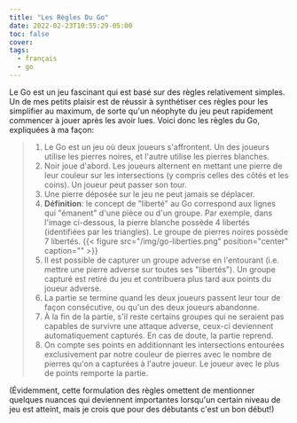 ```yaml
---
title: "Les Règles Du Go"
date: 2022-02-23T10:55:29-05:00
toc: false
cover:
tags:
  - français
  - go
---
```


Le Go est un jeu fascinant qui est basé sur des règles relativement simples. Un de mes petits plaisir est de
réussir à synthétiser ces règles pour les simplifier au maximum, de sorte qu'un néophyte du jeu peut
rapidement commencer à jouer après les avoir lues. Voici donc les règles du Go, expliquées à ma façon:

> 1. Le Go est un jeu où deux joueurs s'affrontent. Un des joueurs utilise les pierres noires, et l'autre
>    utilise les pierres blanches.
> 1. Noir joue d'abord. Les joueurs alternent en mettant une pierre de leur couleur sur les intersections (y compris celles des côtés et les coins). Un joueur peut passer son tour.
> 1. Une pierre déposée sur le jeu ne peut jamais se déplacer.
> 1. **Définition**: le concept de "liberté" au Go correspond aux lignes qui "émanent" d'une pièce ou d'un groupe.
>    Par exemple, dans l'image ci-dessous, la pierre blanche possède 4 libertés (identifiées par les
>    triangles). Le groupe de pierres noires possède 7 libertés.
{{< figure src="/img/go-liberties.png" position="center" caption="" >}}
> 1. Il est possible de capturer un groupe adverse en l'entourant (i.e. mettre une pierre adverse sur toutes ses "libertés"). Un groupe capturé est retiré du jeu et contribuera plus tard aux points du joueur adverse.
> 1. La partie se termine quand les deux joueurs passent leur tour de façon consécutive, ou qu'un des deux joueurs abandonne.
> 1. À la fin de la partie, s'il reste certains groupes qui ne seraient pas capables de survivre une attaque adverse, ceux-ci deviennent automatiquement capturés. En cas de doute, la partie reprend.
> 1. On compte ses points en additionnant les intersections entourées exclusivement par notre couleur de pierres avec le nombre de pierres qu'on a capturées à l'autre joueur. Le joueur avec le plus de points remporte la partie.

(Évidemment, cette formulation des règles omettent de mentionner quelques nuances qui deviennent importantes lorsqu'un certain
niveau de jeu est atteint, mais je crois que pour des débutants c'est un bon début!)
